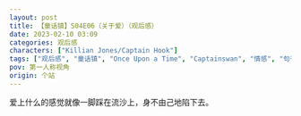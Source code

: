 ```yaml
---
layout: post
title: 【童话镇】S04E06（关于爱）（观后感）
date: 2023-02-10 03:09
categories: 观后感
characters: ["Killian Jones/Captain Hook"]
tags: ["观后感", "童话镇", "Once Upon a Time", "Captainswan", "情感", "句子", "想象"]
pov: 第一人称视角
origin: 个站
---
```


爱上什么的感觉就像一脚踩在流沙上，身不由己地陷下去。
